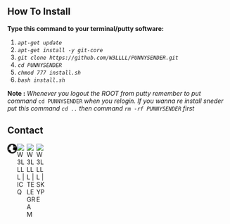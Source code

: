 <!-- HOW TO -->
## How To Install

**Type this command to your terminal/putty software:**

1) _`apt-get update`_
2) _`apt-get install -y git-core`_
3) _`git clone https://github.com/W3LLLL/PUNNYSENDER.git`_
4) _`cd PUNNYSENDER`_
5) _`chmod 777 install.sh`_
6) _`bash install.sh`_

**Note :** _Whenever you logout the ROOT from putty remember to put command_ `cd PUNNYSENDER` _when you relogin. If you wanna re install sneder put this command `cd ..` then command `rm -rf PUNNYSENDER` first_

<!-- CONTACT -->

## Contact

[<img align="left" alt="w3ll.shop" width="22px" src="https://raw.githubusercontent.com/iconic/open-iconic/master/svg/globe.svg" />][website]
[<img align="left" alt="W3LLLL | ICQ" width="22px" src="https://cdn.jsdelivr.net/npm/simple-icons@v3/icons/icq.svg" />][icq]
[<img align="left" alt="W3LLLL | TELEGRAM" width="22px" src="https://cdn.jsdelivr.net/npm/simple-icons@v3/icons/telegram.svg" />][telegram]
[<img align="left" alt="W3LLLL | SKYPE" width="22px" src="https://cdn.jsdelivr.net/npm/simple-icons@v3/icons/skype.svg" />][skype]

[website]: https://w3ll.shop
[icq]: https://icq.im/W3LLSTORE_OFFICIAL
[telegram]: https://t.me/W3LLSTORE
[skype]: https://join.skype.com/invite/KeVFBfFgL3Gg
